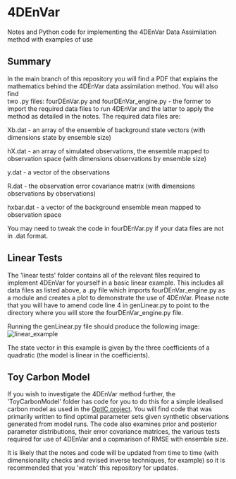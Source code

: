 # 4DEnVar
Notes and Python code for implementing the 4DEnVar Data Assimilation method with examples of use

## Summary
In the main branch of this repository you will find a PDF that explains the mathematics behind the 4DEnVar data assimilation method. You will also find   
two .py files: fourDEnVar.py and fourDEnVar_engine.py - the former to import the required data files to run 4DEnVar and the latter to apply the method as detailed in the notes. The required data files are:

Xb.dat - an array of the ensemble of background state vectors (with dimensions state by ensemble size)

hX.dat - an array of simulated observations, the ensemble mapped to observation space (with dimensions observations by ensemble size)

y.dat - a vector of the observations

R.dat - the observation error covariance matrix (with dimensions observations by observations)

hxbar.dat - a vector of the background ensemble mean mapped to observation space

You may need to tweak the code in fourDEnVar.py if your data files are not in .dat format.
    
## Linear Tests
The 'linear tests' folder contains all of the relevant files required to implement 4DEnVar for yourself in a basic linear example. This includes all data files as listed above, a .py file which imports fourDEnVar_engine.py as a module and creates a plot to demonstrate the use of 4DEnVar. Please note that you will have to amend code line 4 in genLinear.py to point to the directory where you will store the fourDEnVar_engine.py file.

Running the genLinear.py file should produce the following image:
![linear_example](https://user-images.githubusercontent.com/93133873/216400849-c8fd1094-3672-4754-9df7-47f96f8c0668.png)

The state vector in this example is given by the three coefficients of a quadratic (the model is linear in the coefficients). 


## Toy Carbon Model
If you wish to investigate the 4DEnVar method further, the 'ToyCarbonModel' folder has code for you to do this for a simple idealised carbon model as used in the [OptIC project](https://www.globalcarbonproject.org/activities/OptIC.htm). You will find code that was primarily written to find optimal parameter sets given synthetic observations generated from model runs. The code also examines prior and posterior parameter distributions, their error covariance matrices, the various tests required for use of 4DEnVar and a copmarison of RMSE with ensemble size.
 
It is likely that the notes and code will be updated from time to time (with dimensionality checks and revised inverse techniques, for example) so it is recommended that you 'watch' this repository for updates.
